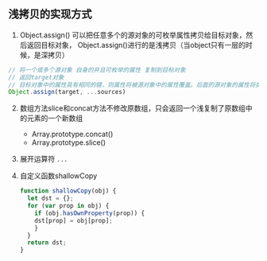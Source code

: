 
## 浅拷贝的实现方式
1. Object.assign() 可以把任意多个的源对象的可枚举属性拷贝给目标对象，然后返回目标对象， Object.assign()进行的是浅拷贝（当object只有一层的时候，是深拷贝）
  ```js
  // 将一个或多个源对象 自身的并且可枚举的属性 复制到目标对象
  // 返回target对象
  // 目标对象中的属性具有相同的键，则属性将被源对象中的属性覆盖。后面的源对象的属性将类似地覆盖前面的源对象的属性
  Object.assign(target, ...sources)
  ```

2. 数组方法slice和concat方法不修改原数组，只会返回一个浅复制了原数组中的元素的一个新数组
    * Array.prototype.concat()
    * Array.prototype.slice()

3. 展开运算符 `...`

4. 自定义函数shallowCopy
    ```js
    function shallowCopy(obj) {
      let dst = {};
      for (var prop in obj) {
        if (obj.hasOwnProperty(prop)) {
        dst[prop] = obj[prop];
        }
      }
      return dst;
    }
    ```